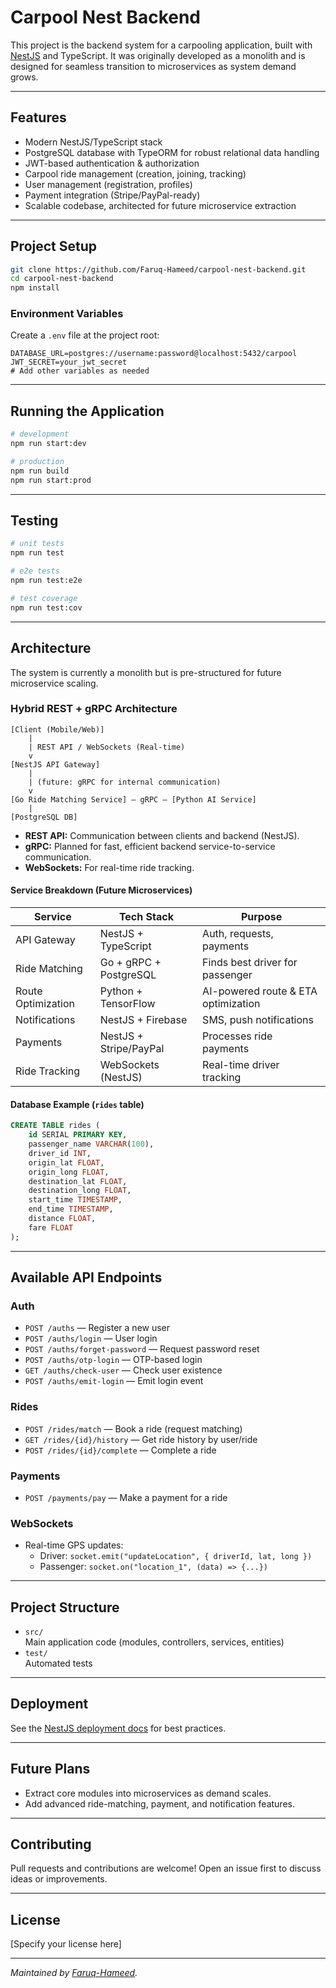 # Carpool Nest Backend

This project is the backend system for a carpooling application, built with [NestJS](https://nestjs.com/) and TypeScript. It was originally developed as a monolith and is designed for seamless transition to microservices as system demand grows.

---

## Features

- Modern NestJS/TypeScript stack
- PostgreSQL database with TypeORM for robust relational data handling
- JWT-based authentication & authorization
- Carpool ride management (creation, joining, tracking)
- User management (registration, profiles)
- Payment integration (Stripe/PayPal-ready)
- Scalable codebase, architected for future microservice extraction

---

## Project Setup

```bash
git clone https://github.com/Faruq-Hameed/carpool-nest-backend.git
cd carpool-nest-backend
npm install
```

### Environment Variables

Create a `.env` file at the project root:

```
DATABASE_URL=postgres://username:password@localhost:5432/carpool
JWT_SECRET=your_jwt_secret
# Add other variables as needed
```

---

## Running the Application

```bash
# development
npm run start:dev

# production
npm run build
npm run start:prod
```

---

## Testing

```bash
# unit tests
npm run test

# e2e tests
npm run test:e2e

# test coverage
npm run test:cov
```

---

## Architecture

The system is currently a monolith but is pre-structured for future microservice scaling.

### Hybrid REST + gRPC Architecture

```
[Client (Mobile/Web)]
    |
    | REST API / WebSockets (Real-time)
    v
[NestJS API Gateway]
    |
    | (future: gRPC for internal communication)
    v
[Go Ride Matching Service] — gRPC — [Python AI Service]
    |
[PostgreSQL DB]
```

- **REST API:** Communication between clients and backend (NestJS).
- **gRPC:** Planned for fast, efficient backend service-to-service communication.
- **WebSockets:** For real-time ride tracking.

#### Service Breakdown (Future Microservices)

| Service           | Tech Stack                  | Purpose                                    |
|-------------------|----------------------------|--------------------------------------------|
| API Gateway       | NestJS + TypeScript        | Auth, requests, payments                   |
| Ride Matching     | Go + gRPC + PostgreSQL     | Finds best driver for passenger            |
| Route Optimization| Python + TensorFlow        | AI-powered route & ETA optimization        |
| Notifications     | NestJS + Firebase          | SMS, push notifications                    |
| Payments          | NestJS + Stripe/PayPal     | Processes ride payments                    |
| Ride Tracking     | WebSockets (NestJS)        | Real-time driver tracking                  |

#### Database Example (`rides` table)
```sql
CREATE TABLE rides (
    id SERIAL PRIMARY KEY,
    passenger_name VARCHAR(100),
    driver_id INT,
    origin_lat FLOAT,
    origin_long FLOAT,
    destination_lat FLOAT,
    destination_long FLOAT,
    start_time TIMESTAMP,
    end_time TIMESTAMP,
    distance FLOAT,
    fare FLOAT
);
```

---

## Available API Endpoints

### Auth

- `POST /auths` — Register a new user
- `POST /auths/login` — User login
- `POST /auths/forget-password` — Request password reset
- `POST /auths/otp-login` — OTP-based login
- `GET /auths/check-user` — Check user existence
- `POST /auths/emit-login` — Emit login event

### Rides

- `POST /rides/match` — Book a ride (request matching)
- `GET /rides/{id}/history` — Get ride history by user/ride
- `POST /rides/{id}/complete` — Complete a ride

### Payments

- `POST /payments/pay` — Make a payment for a ride

### WebSockets

- Real-time GPS updates:  
  - Driver: `socket.emit("updateLocation", { driverId, lat, long })`
  - Passenger: `socket.on("location_1", (data) => {...})`

---

## Project Structure

- `src/`  
  Main application code (modules, controllers, services, entities)
- `test/`  
  Automated tests

---

## Deployment

See the [NestJS deployment docs](https://docs.nestjs.com/deployment) for best practices.

---

## Future Plans

- Extract core modules into microservices as demand scales.
- Add advanced ride-matching, payment, and notification features.

---

## Contributing

Pull requests and contributions are welcome! Open an issue first to discuss ideas or improvements.

---

## License

[Specify your license here]

---

*Maintained by [Faruq-Hameed](https://github.com/Faruq-Hameed).*
